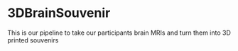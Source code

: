 # 3DBrainSouvenir
This is our pipeline to take our participants brain MRIs and turn them into 3D printed souvenirs 
